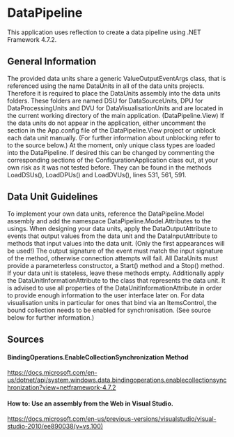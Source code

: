 # DataPipeline
This application uses reflection to create a data pipeline using .NET Framework 4.7.2.

## General Information
The provided data units share a generic ValueOutputEventArgs class, that is referenced using the name DataUnits in all of the data units projects. Therefore it is required to place the DataUnits assembly into the data units folders. These folders are named DSU for DataSourceUnits, DPU for DataProcessingUnits and DVU for DataVisualisationUnits and are located in the current working directory of the main application. (DataPipeline.View) If the data units do not appear in the application, either uncomment the section in the App.config file of the DataPipeline.View project or unblock each data unit manually. (For further information about unblocking refer to to the source below.) At the moment, only unique class types are loaded into the DataPipeline. If desired this can be changed by commenting the corresponding sections of the ConfigurationApplication class out, at your own risk as it was not tested before. They can be found in the methods LoadDSUs(), LoadDPUs() and LoadDVUs(), lines 531, 561, 591.

## Data Unit Guidelines
To implement your own data units, reference the DataPipeline.Model assembly and add the namespace DataPipeline.Model.Attributes to the usings. When designing your data units, apply the DataOutputAttribute to events that output values from the data unit and the DataInputAttribute to methods that input values into the data unit. (Only the first appearances will be used!) The output signature of the event must match the input signature of the method, otherwise connection attempts will fail. All DataUnits must provide a parameterless constructor, a Start() method and a Stop() method. If your data unit is stateless, leave these methods empty. Additionally apply the DataUnitInformationAttribute to the class that represents the data unit. It is advised to use all properties of the DataUnitInformationAttribute in order to provide enough information to the user interface later on. For data visualisation units in particular for ones that bind via an ItemsControl, the bound collection needs to be enabled for synchronisation. (See source below for further information.)

## Sources
#### BindingOperations.EnableCollectionSynchronization Method
https://docs.microsoft.com/en-us/dotnet/api/system.windows.data.bindingoperations.enablecollectionsynchronization?view=netframework-4.7.2

#### How to: Use an assembly from the Web in Visual Studio.
https://docs.microsoft.com/en-us/previous-versions/visualstudio/visual-studio-2010/ee890038(v=vs.100)
